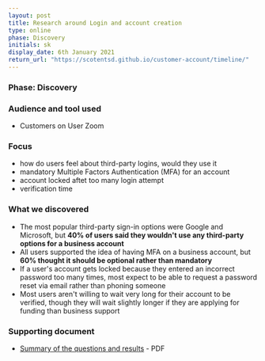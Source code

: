 ```yaml
---
layout: post
title: Research around Login and account creation
type: online
phase: Discovery
initials: sk
display_date: 6th January 2021
return_url: "https://scotentsd.github.io/customer-account/timeline/"
---
```


### Phase: Discovery

### Audience and tool used
- Customers on User Zoom

### Focus
- how do users feel about third-party logins, would they use it
- mandatory Multiple Factors Authentication (MFA) for an account
- account locked aftet too many login attempt
- verification time

### What we discovered

- The most popular third-party sign-in options were Google and Microsoft, but **40% of users said they wouldn't use any third-party options for a business account**
- All users supported the idea of having MFA on a business account, but **60% thought it should be optional rather than mandatory**
- If a user's account gets locked because they entered an incorrect password too many times, most expect to be able to request a password reset via email rather than phoning someone
- Most users aren't willing to wait very long for their account to be verified, though they will wait slightly longer if they are applying for funding than business support

### Supporting document

- [Summary of the questions and results](/files/UR-Portal-MFA-1.pdf) - PDF
